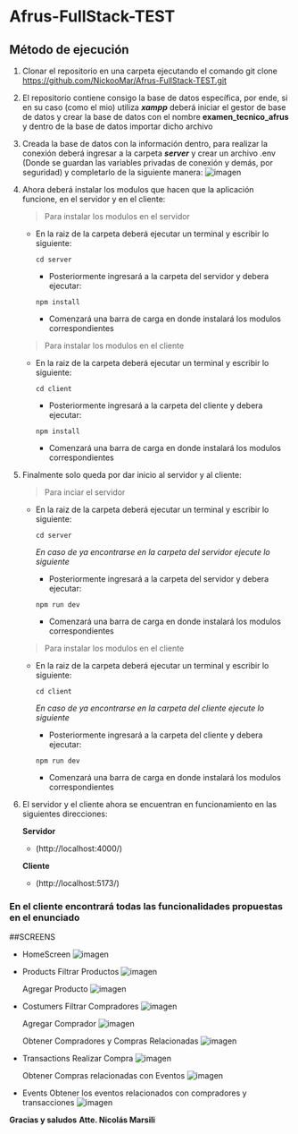 # Afrus-FullStack-TEST

## Método de ejecución

1. Clonar el repositorio en una carpeta ejecutando el comando git clone https://github.com/NickooMar/Afrus-FullStack-TEST.git

2. El repositorio contiene consigo la base de datos específica, por ende, si en su caso (como el mio) utiliza ***xampp*** deberá iniciar el gestor de base de datos y crear la base de datos con el nombre **examen_tecnico_afrus** y dentro de la base de datos importar dicho archivo 

3. Creada la base de datos con la información dentro, para realizar la conexión deberá ingresar a la carpeta ***server*** y crear un archivo .env (Donde se guardan las variables privadas de conexión y demás, por seguridad) y completarlo de la siguiente manera:
![imagen](https://user-images.githubusercontent.com/68347411/219682552-edb2d783-932c-47f1-bea3-5a46e3210b3a.png)

4. Ahora deberá instalar los modulos que hacen que la aplicación funcione, en el servidor y en el cliente:
    > Para instalar los modulos en el servidor
      - En la raiz de la carpeta deberá ejecutar un terminal y escribir lo siguiente:
        ```
        cd server
        ```
        - Posteriormente ingresará a la carpeta del servidor y debera ejecutar:
        ```
        npm install
        ```
        - Comenzará una barra de carga en donde instalará los modulos correspondientes
        
    > Para instalar los modulos en el cliente
      - En la raiz de la carpeta deberá ejecutar un terminal y escribir lo siguiente:
        ```
        cd client
        ```
        - Posteriormente ingresará a la carpeta del cliente y debera ejecutar:
        ```
        npm install
        ```
        - Comenzará una barra de carga en donde instalará los modulos correspondientes

5. Finalmente solo queda por dar inicio al servidor y al cliente:
    > Para inciar el servidor
      - En la raiz de la carpeta deberá ejecutar un terminal y escribir lo siguiente:
        ```
        cd server
        ```
        
        *En caso de ya encontrarse en la carpeta del servidor ejecute lo siguiente*
        
        - Posteriormente ingresará a la carpeta del servidor y debera ejecutar:
        ```
        npm run dev
        ```
        - Comenzará una barra de carga en donde instalará los modulos correspondientes
        
    > Para instalar los modulos en el cliente
      - En la raiz de la carpeta deberá ejecutar un terminal y escribir lo siguiente:
        ```
        cd client
        ```
        
        *En caso de ya encontrarse en la carpeta del cliente ejecute lo siguiente*
        
        - Posteriormente ingresará a la carpeta del cliente y debera ejecutar:
        ```
        npm run dev
        ```
        - Comenzará una barra de carga en donde instalará los modulos correspondientes
        
6. El servidor y el cliente ahora se encuentran en funcionamiento en las siguientes direcciones:


    **Servidor**
      - (http://localhost:4000/)
    
    **Cliente**
      - (http://localhost:5173/)
      
      
      
### En el cliente encontrará todas las funcionalidades propuestas en el enunciado

##SCREENS

- HomeScreen
![imagen](https://user-images.githubusercontent.com/68347411/219689798-6d1061e0-7e89-48f8-9bdb-227ba3c8167b.png)

- Products
    Filtrar Productos
    ![imagen](https://user-images.githubusercontent.com/68347411/219689918-f7c98dda-1a00-49ce-b319-83dfff4eb5b8.png)
    
    Agregar Producto
    ![imagen](https://user-images.githubusercontent.com/68347411/219690022-baee9302-dd9e-4297-9e65-46678d13a711.png)

- Costumers
    Filtrar Compradores
    ![imagen](https://user-images.githubusercontent.com/68347411/219690091-d4d9a347-c926-4758-a9a7-9d40c2f3f084.png)
    
    Agregar Comprador
    ![imagen](https://user-images.githubusercontent.com/68347411/219690146-feb7c310-af22-4b8b-9621-6614efbc072d.png)

    Obtener Compradores y Compras Relacionadas
    ![imagen](https://user-images.githubusercontent.com/68347411/219690242-7ef25a15-3e2b-4bf2-9d10-84d9b3458bd3.png)

- Transactions
    Realizar Compra
    ![imagen](https://user-images.githubusercontent.com/68347411/219690375-d3b64b83-505c-4569-88fe-8ab0042b8725.png)

    Obtener Compras relacionadas con Eventos
    ![imagen](https://user-images.githubusercontent.com/68347411/219690463-e9f5e28d-d1b5-4fb2-8e04-adde09532b72.png)

- Events
    Obtener los eventos relacionados con compradores y transacciones
    ![imagen](https://user-images.githubusercontent.com/68347411/219690626-b36dde75-6020-430b-b360-67d426dc5e6a.png)


**Gracias y saludos**
**Atte. Nicolás Marsili**
